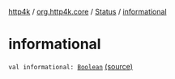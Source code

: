 [http4k](../../index.md) / [org.http4k.core](../index.md) / [Status](index.md) / [informational](./informational.md)

# informational

`val informational: `[`Boolean`](https://kotlinlang.org/api/latest/jvm/stdlib/kotlin/-boolean/index.html) [(source)](https://github.com/http4k/http4k/blob/master/http4k-core/src/main/kotlin/org/http4k/core/Status.kt#L63)